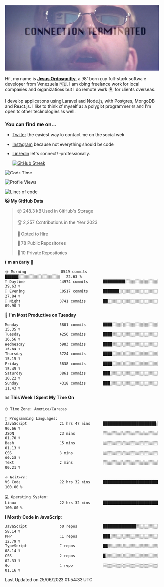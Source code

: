 ![hackers movie reference](./disconnected.jpg)

Hi!, my name is [**Jesus Ordosgoitty**](https://jodaz.xyz), a 98' born guy full-stack software developer from Venezuela 🇻🇪. I am doing freelance work for local companies and organizations but I do remote work 🏝️ for clients overseas. 

I develop applications using Laravel and Node.js, with Postgres, MongoDB and React.js. I like to think of myself as a polyglot programmer 🌐 and I'm open to other technologies as well.

### You can find me on...

- [Twitter](https://twitter.com/jodaz_) the easiest way to contact me on the social web
- [Instagram](https://instagram.com/jodaz_) because not everything should be code
- [Linkedin](https://linkedin.com/in/jodaz) let's connect! -professionally.


    [![GitHub Streak](https://streak-stats.demolab.com?user=jodaz&theme=tokyonight)](https://git.io/streak-stats)

<!--START_SECTION:waka-->
![Code Time](http://img.shields.io/badge/Code%20Time-4%2C020%20hrs%204%20mins-blue)

![Profile Views](http://img.shields.io/badge/Profile%20Views-0-blue)

![Lines of code](https://img.shields.io/badge/From%20Hello%20World%20I%27ve%20Written-98.9%20million%20lines%20of%20code-blue)

**🐱 My GitHub Data** 

> 📦 248.3 kB Used in GitHub's Storage 
 > 
> 🏆 2,257 Contributions in the Year 2023
 > 
> 💼 Opted to Hire
 > 
> 📜 78 Public Repositories 
 > 
> 🔑 10 Private Repositories 
 > 
**I'm an Early 🐤** 

```text
🌞 Morning                8549 commits        ██████░░░░░░░░░░░░░░░░░░░   22.63 % 
🌆 Daytime                14974 commits       ██████████░░░░░░░░░░░░░░░   39.63 % 
🌃 Evening                10517 commits       ███████░░░░░░░░░░░░░░░░░░   27.84 % 
🌙 Night                  3741 commits        ██░░░░░░░░░░░░░░░░░░░░░░░   09.90 % 
```
📅 **I'm Most Productive on Tuesday** 

```text
Monday                   5801 commits        ████░░░░░░░░░░░░░░░░░░░░░   15.35 % 
Tuesday                  6256 commits        ████░░░░░░░░░░░░░░░░░░░░░   16.56 % 
Wednesday                5983 commits        ████░░░░░░░░░░░░░░░░░░░░░   15.84 % 
Thursday                 5724 commits        ████░░░░░░░░░░░░░░░░░░░░░   15.15 % 
Friday                   5838 commits        ████░░░░░░░░░░░░░░░░░░░░░   15.45 % 
Saturday                 3861 commits        ███░░░░░░░░░░░░░░░░░░░░░░   10.22 % 
Sunday                   4318 commits        ███░░░░░░░░░░░░░░░░░░░░░░   11.43 % 
```


📊 **This Week I Spent My Time On** 

```text
🕑︎ Time Zone: America/Caracas

💬 Programming Languages: 
JavaScript               21 hrs 47 mins      ████████████████████████░   96.66 % 
JSON                     23 mins             ░░░░░░░░░░░░░░░░░░░░░░░░░   01.70 % 
Bash                     15 mins             ░░░░░░░░░░░░░░░░░░░░░░░░░   01.13 % 
CSS                      3 mins              ░░░░░░░░░░░░░░░░░░░░░░░░░   00.25 % 
Text                     2 mins              ░░░░░░░░░░░░░░░░░░░░░░░░░   00.21 % 

🔥 Editors: 
VS Code                  22 hrs 32 mins      █████████████████████████   100.00 % 

💻 Operating System: 
Linux                    22 hrs 32 mins      █████████████████████████   100.00 % 
```

**I Mostly Code in JavaScript** 

```text
JavaScript               50 repos            ███████████████░░░░░░░░░░   58.14 % 
PHP                      11 repos            ███░░░░░░░░░░░░░░░░░░░░░░   12.79 % 
TypeScript               7 repos             ██░░░░░░░░░░░░░░░░░░░░░░░   08.14 % 
CSS                      2 repos             █░░░░░░░░░░░░░░░░░░░░░░░░   02.33 % 
Go                       1 repo              ░░░░░░░░░░░░░░░░░░░░░░░░░   01.16 % 
```




 Last Updated on 25/06/2023 01:54:33 UTC
<!--END_SECTION:waka-->
